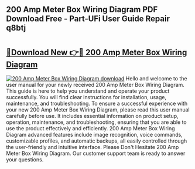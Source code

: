 ## 200 Amp Meter Box Wiring Diagram PDF Download Free - Part-UFi User Guide Repair q8btj

# <h2><a href="http://dfqb2h7.blite.top/?on=200+Amp+Meter+Box+Wiring+Diagram">🔗Download New 👉🔴 200 Amp Meter Box Wiring Diagram</a></h2>

[![200 Amp Meter Box Wiring Diagram download](https://i.imgur.com/lujVjoI.png)](http://dfqb2h7.blite.top/?on=200+Amp+Meter+Box+Wiring+Diagram)
Hello and welcome to the user manual for your newly received 200 Amp Meter Box Wiring Diagram. This guide is here to help you understand and operate your product successfully. You will find clear instructions for installation, usage, maintenance, and troubleshooting. To ensure a successful experience with your new 200 Amp Meter Box Wiring Diagram, please read this user manual carefully before use. It includes essential information on product setup, operation, maintenance, and troubleshooting, ensuring that you are able to use the product effectively and efficiently. 200 Amp Meter Box Wiring Diagram advanced features include image recognition, voice commands, customizable profiles, and automatic backups, all easily controlled through the user-friendly and intuitive interface. Please Don't Hesitate 200 Amp Meter Box Wiring Diagram. Our customer support team is ready to answer your questions.
